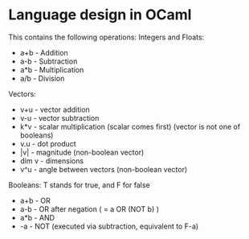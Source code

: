 # Language design in OCaml

This contains the following operations:
Integers and Floats:
- a+b - Addition
- a-b - Subtraction
- a*b - Multiplication
- a/b - Division

Vectors:
- v+u - vector addition
- v-u - vector subtraction
- k*v - scalar multiplication (scalar comes first) (vector is not one of booleans)
- v.u - dot product
- |v| - magnitude (non-boolean vector)
- dim v - dimensions
- v^u - angle between vectors (non-boolean vector)

Booleans:
T stands for true, and F for false
- a+b - OR
- a-b - OR after negation ( = a OR (NOT b) )
- a*b - AND
- -a - NOT (executed via subtraction, equivalent to F-a)

